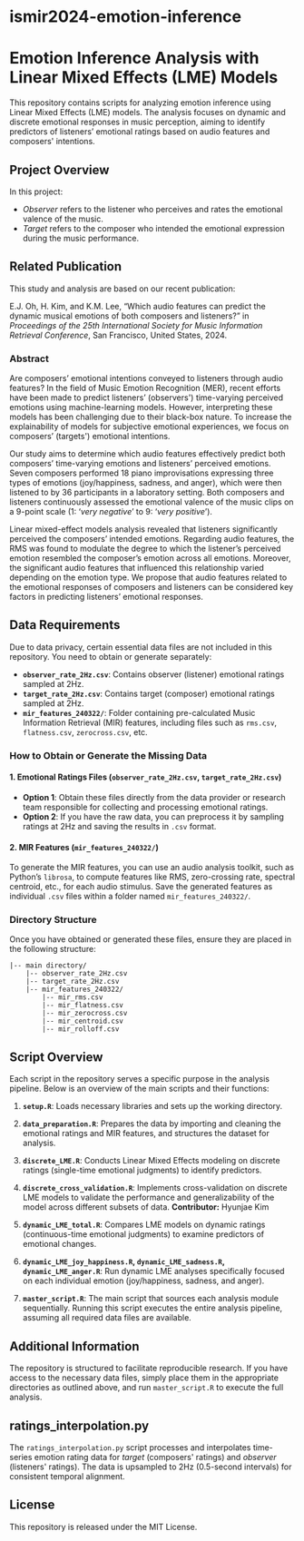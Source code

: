 # ismir2024-emotion-inference

# Emotion Inference Analysis with Linear Mixed Effects (LME) Models

This repository contains scripts for analyzing emotion inference using Linear Mixed Effects (LME) models. The analysis focuses on dynamic and discrete emotional responses in music perception, aiming to identify predictors of listeners’ emotional ratings based on audio features and composers' intentions.

## Project Overview
In this project:

- *Observer* refers to the listener who perceives and rates the emotional valence of the music.
- *Target* refers to the composer who intended the emotional expression during the music performance.

## Related Publication
This study and analysis are based on our recent publication:

E.J. Oh, H. Kim, and K.M. Lee, “Which audio features can predict the dynamic musical emotions of both composers and listeners?” in *Proceedings of the 25th International Society for Music Information Retrieval Conference*, San Francisco, United States, 2024.

### Abstract
Are composers’ emotional intentions conveyed to listeners through audio features? In the field of Music Emotion Recognition (MER), recent efforts have been made to predict listeners’ (observers') time-varying perceived emotions using machine-learning models. However, interpreting these models has been challenging due to their black-box nature. To increase the explainability of models for subjective emotional experiences, we focus on composers’ (targets') emotional intentions.

Our study aims to determine which audio features effectively predict both composers’ time-varying emotions and listeners’ perceived emotions. Seven composers performed 18 piano improvisations expressing three types of emotions (joy/happiness, sadness, and anger), which were then listened to by 36 participants in a laboratory setting. Both composers and listeners continuously assessed the emotional valence of the music clips on a 9-point scale (1: ‘*very negative*’ to 9: ‘*very positive*’).

Linear mixed-effect models analysis revealed that listeners significantly perceived the composers’ intended emotions. Regarding audio features, the RMS was found to modulate the degree to which the listener’s perceived emotion resembled the composer’s emotion across all emotions. Moreover, the significant audio features that influenced this relationship varied depending on the emotion type. We propose that audio features related to the emotional responses of composers and listeners can be considered key factors in predicting listeners’ emotional responses.

## Data Requirements

Due to data privacy, certain essential data files are not included in this repository. You need to obtain or generate separately:

- **`observer_rate_2Hz.csv`**: Contains observer (listener) emotional ratings sampled at 2Hz.
- **`target_rate_2Hz.csv`**: Contains target (composer) emotional ratings sampled at 2Hz.
- **`mir_features_240322/`**: Folder containing pre-calculated Music Information Retrieval (MIR) features, including files such as `rms.csv`, `flatness.csv`, `zerocross.csv`, etc.

### How to Obtain or Generate the Missing Data

#### 1. Emotional Ratings Files (`observer_rate_2Hz.csv`, `target_rate_2Hz.csv`)

- **Option 1**: Obtain these files directly from the data provider or research team responsible for collecting and processing emotional ratings.
- **Option 2**: If you have the raw data, you can preprocess it by sampling ratings at 2Hz and saving the results in `.csv` format.

#### 2. MIR Features (`mir_features_240322/`)

To generate the MIR features, you can use an audio analysis toolkit, such as Python’s `librosa`, to compute features like RMS, zero-crossing rate, spectral centroid, etc., for each audio stimulus. Save the generated features as individual `.csv` files within a folder named `mir_features_240322/`.

### Directory Structure

Once you have obtained or generated these files, ensure they are placed in the following structure:

```
|-- main directory/
    |-- observer_rate_2Hz.csv
    |-- target_rate_2Hz.csv
    |-- mir_features_240322/
        |-- mir_rms.csv
        |-- mir_flatness.csv
        |-- mir_zerocross.csv
        |-- mir_centroid.csv
        |-- mir_rolloff.csv
```

## Script Overview

Each script in the repository serves a specific purpose in the analysis pipeline. Below is an overview of the main scripts and their functions:

1. **`setup.R`**: Loads necessary libraries and sets up the working directory.

2. **`data_preparation.R`**: Prepares the data by importing and cleaning the emotional ratings and MIR features, and structures the dataset for analysis.

3. **`discrete_LME.R`**: Conducts Linear Mixed Effects modeling on discrete ratings (single-time emotional judgments) to identify predictors.

4. **`discrete_cross_validation.R`**: Implements cross-validation on discrete LME models to validate the performance and generalizability of the model across different subsets of data. **Contributor:** Hyunjae Kim

5. **`dynamic_LME_total.R`**: Compares LME models on dynamic ratings (continuous-time emotional judgments) to examine predictors of emotional changes.

6. **`dynamic_LME_joy_happiness.R`, `dynamic_LME_sadness.R`, `dynamic_LME_anger.R`**: Run dynamic LME analyses specifically focused on each individual emotion (joy/happiness, sadness, and anger).

7. **`master_script.R`**: The main script that sources each analysis module sequentially. Running this script executes the entire analysis pipeline, assuming all required data files are available.

## Additional Information

The repository is structured to facilitate reproducible research. If you have access to the necessary data files, simply place them in the appropriate directories as outlined above, and run `master_script.R` to execute the full analysis.

## ratings_interpolation.py
The `ratings_interpolation.py` script processes and interpolates time-series emotion rating data for *target* (composers' ratings) and *observer* (listeners' ratings). The data is upsampled to 2Hz (0.5-second intervals) for consistent temporal alignment.

## License

This repository is released under the MIT License.
